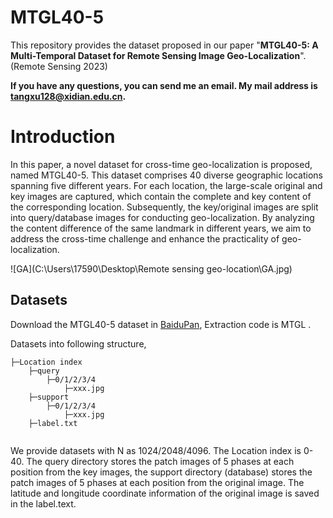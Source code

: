 # MTGL40-5

This repository provides the dataset proposed in our paper "**MTGL40-5: A Multi-Temporal Dataset for Remote Sensing Image Geo-Localization**". (Remote Sensing 2023)

**If you have any questions, you can send me an email. My mail address is tangxu128@xidian.edu.cn.**

# Introduction

In this paper, a novel dataset for cross-time geo-localization is proposed, named MTGL40-5. This dataset comprises 40 diverse geographic locations spanning five different years. For each location, the large-scale original and key images are captured, which contain the complete and key content of the corresponding location. Subsequently, the key/original images are split into query/database images for conducting geo-localization. By analyzing the content difference of the same landmark in different years, we aim to address the cross-time challenge and enhance the practicality of geo-localization.

![GA](C:\Users\17590\Desktop\Remote sensing geo-location\GA.jpg)

## Datasets

Download the MTGL40-5 dataset in [BaiduPan](https://pan.baidu.com/s/173w53DHAmHmXTZ6cppdpZg), Extraction code is MTGL . 

Datasets into following structure,

```
├─Location index
    ├─query
    	├─0/1/2/3/4
    		├─xxx.jpg
    ├─support
    	├─0/1/2/3/4
   	 		├─xxx.jpg
    ├─label.txt
    	
```

We provide datasets with N as 1024/2048/4096. The Location index is 0-40. The query directory stores the patch images of 5 phases at each position from the key images, the support directory (database) stores the patch images of 5 phases at each position from the original image. The latitude and longitude coordinate information of the original image is saved in the label.text.

